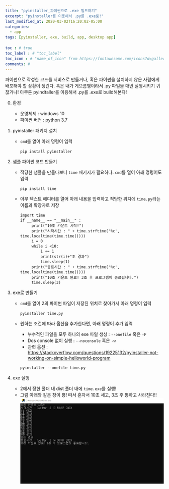 ```yaml
---
title: "pyinstaller_파이썬으로 .exe 빌드하기"
excerpt: "pyinstaller를 이용해서 .py를 .exe로!"
last_modified_at: 2020-03-02T16:20:02-05:00
categories:
  - app
tags: [pyinstaller, exe, build, app, desktop app]

toc : # true
toc_label : # "toc_label"
toc_icon : # "name_of_icon" from https://fontawesome.com/icons?d=gallery&s=solid&m=free
comments: #
---
```


파이썬으로 작성한 코드를 서비스로 만들거나, 혹은 파이썬을 설치하지 않은 사람에게 배포해야 할 상황이 생긴다. 
혹은 내가 게으름뱅이라서 .py 파일을 매번 실행시키기 귀찮거나!
아무튼 pyindtaller를 이용해서 .py를 .exe로 build해본다!



0. 환경
   - 운영체제 : windows 10
   - 파이썬 버전 : python 3.7

1. pyinstaller 패키지 설치
   - `cmd`를 열어 아래 명령어 입력
     ````
     pip install pyinstaller
     ````

2. 샘플 파이썬 코드 만들기
   - 적당한 샘플을 만들다보니 `time` 패키지가 필요하다. `cmd`를 열어 아래 명령어도 입력
     ````
     pip install time
     ````

   - 아무 텍스트 에디터를 열어 아래 내용을 입력하고 적당한 위치에 `time.py`라는 이름과 확장자로 저장
     ````
     import time 
     if __name__ == "__main__" : 
          print("10초 카운트 시작!") 
          print("시작시간 : " + time.strftime('%c', time.localtime(time.time())))
          i = 0
          while i <10:
              i += 1
              print(str(i)+"초 경과")
              time.sleep(1)
          print("종료시간 : " + time.strftime('%c', time.localtime(time.time())))
          print("10초 카운트 완료! 3초 후 프로그램이 종료됩니다.")
          time.sleep(3)
     ````

3. exe로 만들기
   - `cmd`를 열어 2의 파이썬 파일이 저장된 위치로 찾아가서 아래 명령어 입력
     ````
     pyinstaller time.py
     ````

   - 원하는 조건에 따라 옵션을 추가한다면, 아래 명령어 추가 입력
     - 부수적인 파일을 모두 하나의 exe 파일 생성 : `--onefile` 혹은 `-F`
     - Dos console 없이 실행 :  `--noconsole`  혹은 `-w`
     - 관련 옵션 : https://stackoverflow.com/questions/19225132/pyinstaller-not-working-on-simple-helloworld-program
     ```` 
     pyinstaller --onefile time.py
     ````

4. exe 실행
   - 2에서 정한 폴더 내 dist 폴더 내에 `time.exe`를 실행!
   - 그럼 아래와 같은 창이 뿅! 떠서 혼자서 10초 세고, 3초 후 뽕하고 사라진다!!
     ![result](/assets/images/2020-03-03-pyinstaller.png)
